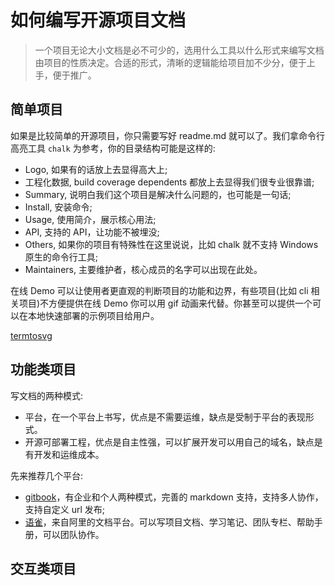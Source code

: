 # 如何编写开源项目文档

> 一个项目无论大小文档是必不可少的，选用什么工具以什么形式来编写文档由项目的性质决定。合适的形式，清晰的逻辑能给项目加不少分，便于上手，便于推广。

## 简单项目

如果是比较简单的开源项目，你只需要写好 readme.md 就可以了。我们拿命令行高亮工具 `chalk` 为参考，你的目录结构可能是这样的:

- Logo, 如果有的话放上去显得高大上;
- 工程化数据, build coverage dependents 都放上去显得我们很专业很靠谱;
- Summary, 说明白我们这个项目是解决什么问题的，也可能是一句话;
- Install, 安装命令;
- Usage, 使用简介，展示核心用法;
- API, 支持的 API，让功能不被埋没;
- Others, 如果你的项目有特殊性在这里说说，比如 chalk 就不支持 Windows 原生的命令行工具;
- Maintainers, 主要维护者，核心成员的名字可以出现在此处。

在线 Demo 可以让使用者更直观的判断项目的功能和边界，有些项目(比如 cli 相关项目)不方便提供在线 Demo 你可以用 gif 动画来代替。你甚至可以提供一个可以在本地快速部署的示例项目给用户。

[termtosvg](https://nbedos.github.io/termtosvg/)

## 功能类项目

写文档的两种模式:

- 平台，在一个平台上书写，优点是不需要运维，缺点是受制于平台的表现形式。
- 开源可部署工程，优点是自主性强，可以扩展开发可以用自己的域名，缺点是有开发和运维成本。

先来推荐几个平台:

- [gitbook](https://app.gitbook.com/)，有企业和个人两种模式，完善的 markdown 支持，支持多人协作，支持自定义 url 发布;
- [语雀](https://www.yuque.com/)，来自阿里的文档平台。可以写项目文档、学习笔记、团队专栏、帮助手册，可以团队协作。

## 交互类项目

